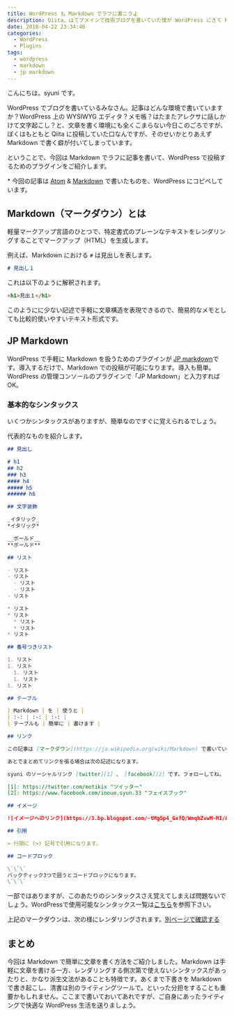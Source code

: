 ```yaml
---
title: WordPress も Markdown でラフに書こうよ
description: Qiita、はてブメインで技術ブログを書いていた僕が WordPress にきて Markdown で記事を書くために導入したプラグインを紹介します。
date: 2018-04-22 23:34:46
categories:
  - WordPress
  - Plugins
tags:
  - wordpress
  - markdown
  - jp markdown
---
```


こんにちは。syuni です。

WordPress でブログを書いているみなさん。記事はどんな環境で書いていますか？WordPress 上の WYSIWYG エディタ？メモ帳？はたまたアレクサに話しかけて文字起こし？と、文章を書く環境にも全くこまらない今日このごろですが、ぼくはもともと Qiita に投稿していた口なんですが、そのせいかとりあえず Markdown で書く癖が付いてしまっています。

ということで、今回は Markdown でラフに記事を書いて、WordPress で投稿するためのプラグインをご紹介します。

\* 今回の記事は [Atom](https://atom.io/) & [Markdown](http://www.markdown.jp/what-is-markdown/) で書いたものを、WordPress にコピペしています。

Markdown（マークダウン）とは
---

軽量マークアップ言語のひとつで、特定書式のプレーンなテキストをレンダリングすることでマークアップ（HTML）を生成します。

例えば、Markdown における `#` は見出しを表します。

```markdown
# 見出し１
```

これは以下のように解釈されます。

```markdown
<h1>見出１</h1>
```

このようにに少ない記述で手軽に文章構造を表現できるので、簡易的なメモとしても比較的使いやすいテキスト形式です。

JP Markdown
---

WordPress で手軽に Markdown を扱うためのプラグインが [JP markdown](https://wordpress.org/plugins/jetpack-markdown/)です。導入するだけで、Markdown での投稿が可能になります。導入も簡単。WordPress の管理コンソールのプラグインで「JP Markdown」と入力すれば OK。

### 基本的なシンタックス

いくつかシンタックスがありますが、簡単なのですぐに覚えられるでしょう。

代表的なものを紹介します。

```markdown
## 見出し

# h1
## h2
### h3
#### h4
##### h5
###### h6

## 文字装飾

_イタリック_
*イタリック*

__ボールド__
**ボールド**

## リスト

- リスト
- リスト
  - リスト
  - リスト
- リスト

* リスト
* リスト
  * リスト
  * リスト
* リスト

## 番号つきリスト

1. リスト
1. リスト
  1. リスト
  1. リスト
1. リスト

## テーブル

| Markdown | を | 使うと |
| :-: | :-: | :-: |
| テーブルも | 簡単に | 書けます |

## リンク

この記事は [マークダウン](https://ja.wikipedia.org/wiki/Markdown) で書いています。

あとでまとめてリンクを張る場合は次の記述になります。

syuni のソーシャルリンク [twitter][1] 、 [facebook][2] です。フォローしてね。

[1]: https://twitter.com/motikix "ツイッター"
[2]: https://www.facebook.com/inoue.syun.33 "フェイスブック"

## イメージ

![イメージへのリンク](https://3.bp.blogspot.com/-tMg5p4_GxfQ/WmqhZvwM-MI/AAAAAAABJ1M/Mc9xGyqFwEUpNtreR0VO_CXMt4gS4DVGwCEwYBhgL/s800/game_social_sns_happy.png 'イメージへのリンク')

## 引用

> 行頭に (>) 記号で引用になります。

## コードブロック

\`\`\`
バックティック3つで囲うとコードブロックになります。
\`\`\`
```

一部ではありますが、このあたりのシンタックスさえ覚えてしまえば問題ないでしょう。WordPressで使用可能なシンタックス一覧は[こちら](https://en.support.wordpress.com/markdown-quick-reference/)を参照下さい。

上記のマークダウンは、次の様にレンダリングされます。[別ページで確認する](/sample-markdown)

まとめ
---

今回は Markdown で簡単に文章を書く方法をご紹介しました。Markdown は手軽に文章を書ける一方、レンダリングする側次第で使えないシンタックスがあったりと、かなり派生文法があることも特徴です。あくまで下書きを Markdown で書き起こし、清書は別のライティングツールで。といった分担をすることも重要かもしれません。ここまで書いておいてあれですが、ご自身にあったライティングで快適な WordPress 生活を送りましょう。

